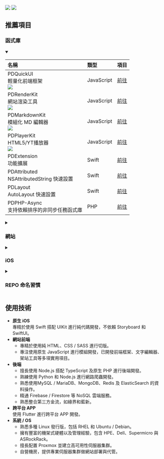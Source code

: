[![](https://img.shields.io/badge/點擊查看-報價-44dd44)](https://github.com/pardnchiu/pardnchiu/blob/main/price.zh.md) [![](https://img.shields.io/badge/read-English%20Version-ffffff)](https://github.com/pardnchiu/pardnchiu/blob/main/README.en.md)

## 推薦項目

### 函式庫

<details open>
<summary></summary>

| 名稱 | 類型 | 項目 |
| :- | :- | :- |
| PDQuickUI<br>輕量化前端框架<br>![](https://img.shields.io/jsdelivr/npm/hw/pdquickuikit) | JavaScript |  [前往](https://github.com/pardnchiu/PDQuickUIKit) |
| PDRenderKit<br>網站渲染工具<br>![](https://img.shields.io/jsdelivr/npm/hw/pdrenderkit) | JavaScript |  [前往](https://github.com/pardnchiu/PDRenderKit) |
| PDMarkdownKit<br>模組化 MD 編輯器<br>![](https://img.shields.io/jsdelivr/npm/hw/pdmarkdownkit) | JavaScript |  [前往](https://github.com/pardnchiu/PDMarkdownKit) |
| PDPlayerKit<br>HTML5/YT播放器<br>![](https://img.shields.io/jsdelivr/npm/hw/pdplayerkit) | JavaScript |   [前往](https://github.com/pardnchiu/PDPlayerKit) |
| PDExtension<br>功能擴展 | Swift |  [前往](https://github.com/pardnchiu/swift-PDExtension) |
| PDAttributed<br>NSAttributedString 快速設置 | Swift |  [前往](https://github.com/pardnchiu/swift-PDAttributed) |
| PDLayout<br>AutoLayout 快速設置 | Swift |  [前往](https://github.com/pardnchiu/swift-PDLayout) |
| PDPHP-Async<br>支持依賴排序的非同步任務函式庫 | PHP |  [前往](https://github.com/pardnchiu/PDPHP-Async) |

</details>

<details>
<summary><h3>網站</h3></summary>

| 名稱 | 描述 | 項目 |
| :- | :- | :- | 
| JOBALL 找專家 | 媒合平台 | [前往](https://joball.tw) |
| Website Builder | 網頁工具 | [前往](https://github.com/pardnchiu/website-builder) |
| Web Template | 網站純前端範例合輯 | [前往](https://github.com/pardnchiu/web-template) |
| CSS Pokemon Quest | 寶可夢探險頭像 (CSS繪圖) | [前往](https://github.com/pardnchiu/css-pokemon-quest) |

</details>

<details>
<summary><h3>iOS</h3></summary>

| 名稱 | 狀態 | 類型 | 項目 |
| :- | :- | :- | :- |
| JOBALL 接洽 | 已下架 | 媒合平台 | [前往](https://appadvice.com/app/joball-e6-8e-a5-e6-b4-bd/1272878907.amp) |
| NEEDS 開箱 | 已下架 | 電商社群 | [前往](https://appadvice.com/app/e9-96-8b-e7-ae-b1/1460355322.amp) |
| Firebase Messaging | 範例 | Firebase 即時訊息 | [前往](https://github.com/pardnchiu/ios-firebase-messaging) |
| Moneybook | 範例 | 記帳軟體 | [前往](https://github.com/pardnchiu/ios-moneybook) |

</details>

<details>
<summary><h3>REPO 命名習慣</h3></summary>

| 前綴 | 描述 | 連結 |
| :- | :- | :- |
| `PD*` | 模組 | [前往](https://github.com/pardnchiu?tab=repositories&q=PD) |
| `ios-*` | iOS 範例 | [前往](https://github.com/pardnchiu?tab=repositories&q=ios-) |
| `swift-*` | Swift 範例 | [前往](https://github.com/pardnchiu?tab=repositories&q=swift-) |
| `web-*` | Web 範例 | [前往](https://github.com/pardnchiu?tab=repositories&q=web-) |
| `css-*` | CSS 範例 | [前往](https://github.com/pardnchiu?tab=repositories&q=css-) |
| `nodejs-*` | Node.js 範例 | [前往](https://github.com/pardnchiu?tab=repositories&q=nodejs-) |
| `php-*` | PHP 範例 | [前往](https://github.com/pardnchiu?tab=repositories&q=php-) |
| `flutter-*` | Flutter 範例 | [前往](https://github.com/pardnchiu?tab=repositories&q=flutter-) |
| `kotlin-*` | Kotlin 範例 | [前往](https://github.com/pardnchiu?tab=repositories&q=kotlin-) |
| `vscode-*` | VSCode 擴展 | [前往](https://github.com/pardnchiu?tab=repositories&q=vscode-) |

</details>

## 使用技術

- **原生 iOS**<br>
  專精於使用 Swift 搭配 UIKit 進行純代碼開發，不依賴 Storyboard 和 SwiftUI。
- **網站前端**<br>
   - 專精於使用純 HTML、CSS / SASS 進行切版。
   - 專注使用原生 JavaScript 進行模組開發，已開發前端框架、文字編輯器、架站工具等多項實用項目。
- **後端**<br>
   - 擅長使用 Node.js 搭配 TypeScript 及原生 PHP 進行後端開發。
   - 熟練使用 Python 和 Node.js 進行網路爬蟲開發。
   - 熟悉使用MySQL / MariaDB、MongoDB、Redis 及 ElasticSearch 的資料操作。
   - 精通 Firebase / Firestore 等 NoSQL 雲端服務。
   - 熟悉整合第三方金流，如綠界和藍新。
- **跨平台 APP**<br>
  使用 Flutter 進行跨平台 APP 開發。
- **系統 / OS**
   - 熟悉多種 Linux 發行版，包括 RHEL 和 Ubuntu / Debian。
   - 擁有豐富的機架式硬體以及管理經驗，包含 HPE、Dell、Supermicro 與 ASRockRack。
   - 擅長配置 Proxmox 並建立高可用性伺服器集群。
   - 自營機房，提供專業伺服器集群做網站部署與代管。
